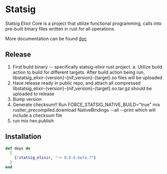# Statsig

Statsig Elixir Core is a project that utilize functional programming, calls into pre-built binary files written in rust for all operations.

More documentation can be found [doc](https://docs.statsig.com/server-core/elixir-core)

## Release

1. First build binary -- specifically statsig-elixir rust project. 
   a. Utilize build action to build for different targets. After build action being run, libstatsig_elixir-{version}-{nif_version}-{target}.so files will be uploaded 
2. Have release ready in public repo, and attach all compressed libstatsig_elixir-{version}-{nif_version}-{target}.so.tar.gz should be uploaded to release
3. Bump version
4. Generate checksum!! Run FORCE_STATSIG_NATIVE_BUILD="true" mix rustler_precompiled.download NativeBindings --all --print which will include a checksum file
5. run mix hex.publish

## Installation

```elixir
def deps do
  [
    {:statsig_elixir, "~> 0.0.6-beta.7"}
  ]
end
```
